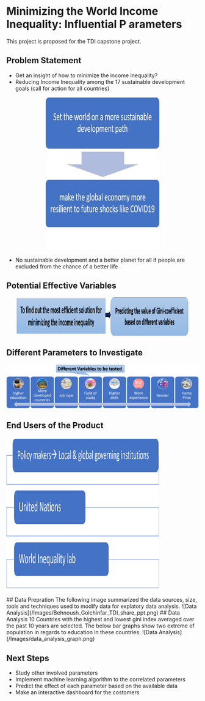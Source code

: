 # Minimizing the World Income Inequality: Influential P arameters
This project is proposed for the TDI capstone project.

## Problem Statement
* Get an insight of how to minimize the income inequality?
* Reducing Income Inequality among the 17 sustainable development goals (call for action for all countries)
<p align="center">
  <img width="300" height="400" src='/Images/flowchart_prob_stat.png'>
</p>

* No sustainable development and a better planet for all if people are excluded from the chance of a better life
## Potential Effective Variables
<p align="center">
  <img width="450" height="100" src='/Images/most_eff_sol.png'>
</p>

## Different Parameters to Investigate
![Variables to be tested](/Images/diff_var.png)
## End Users of the Product
<p align="left">
  <img width="400" height="400" src='/Images/end_users.png'>
</p>
## Data Prepration   
The following image summarized the data sources, size, tools and techniques used to modify data for explatory data analysis.
![Data Analysis](/Images/Behnoush_Golchinfar_TDI_share_ppt.png)
## Data Analysis
10 Countries with the highest and lowest gini index averaged over the past 10 years are selected. 
The below bar graphs show two extreme of population in regards to education in these countries.
![Data Analysis](/Images/data_analysis_graph.png)

## Next Steps
* Study other involved parameters
* Implement machine learning algorithm to the correlated parameters
* Predict the effect of each parameter based on the available data 
* Make an interactive dashboard for the costomers
